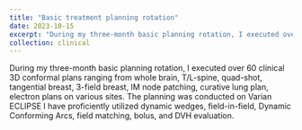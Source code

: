 ```yaml
---
title: "Basic treatment planning rotation"
date: 2023-10-15
excerpt: "During my three-month basic planning rotation, I executed over 60 clinical 3D conformal plans. *Please click the title to know more about my clinical effort!*"
collection: clinical
---
```


During my three-month basic planning rotation, I executed over 60 clinical 3D conformal plans ranging from whole brain, T/L-spine, quad-shot, tangential breast, 3-field breast, IM node patching, curative lung plan, electron plans on various sites. The planning was conducted on Varian ECLIPSE I have proficiently utilized dynamic wedges, field-in-field, Dynamic Conforming Arcs, field matching, bolus, and DVH evaluation.